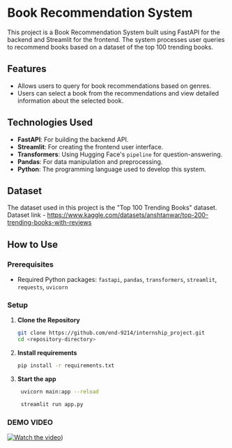 # Book Recommendation System

This project is a Book Recommendation System built using FastAPI for the backend and Streamlit for the frontend. The system processes user queries to recommend books based on a dataset of the top 100 trending books.

## Features

- Allows users to query for book recommendations based on genres.
- Users can select a book from the recommendations and view detailed information about the selected book.

## Technologies Used

- **FastAPI**: For building the backend API.
- **Streamlit**: For creating the frontend user interface.
- **Transformers**: Using Hugging Face's `pipeline` for question-answering.
- **Pandas**: For data manipulation and preprocessing.
- **Python**: The programming language used to develop this system.

## Dataset

The dataset used in this project is the "Top 100 Trending Books" dataset. 
Dataset link - https://www.kaggle.com/datasets/anshtanwar/top-200-trending-books-with-reviews

## How to Use

### Prerequisites

- Required Python packages: `fastapi`, `pandas`, `transformers`, `streamlit`, `requests`, `uvicorn`

### Setup

1. **Clone the Repository**

   ```sh
   git clone https://github.com/end-9214/internship_project.git
   cd <repository-directory>

2. **Install requirements**

   ```sh
   pip install -r requirements.txt

3. **Start the app**

   ```sh
    uvicorn main:app --reload
    ```

   ```sh
    streamlit run app.py
    ```

### DEMO VIDEO

  [![Watch the video](https://img.youtube.com/vi/VUoKC0wAGns/0.jpg)](https://youtu.be/VUoKC0wAGns))


   
